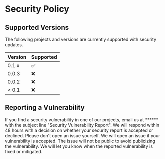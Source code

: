 # Security Policy

## Supported Versions

The following projects and versions are currently supported with security updates.

| Version | Supported          |
| ------- | ------------------ |
| 0.1.x   | :white_check_mark: |
| 0.0.3   | :x:                |
| 0.0.2   | :x:                | 
| < 0.1   | :x:                |

## Reporting a Vulnerability

If you find a security vulnerability in one of our projects, email us at ****** with the subject line "Security Vulnerability Report". We will respond within 48 hours with a decision on whether your security report is accepted or declined. Please don't open an issue yourself. We will open an issue if your vulnerability is accepted. The issue will not be public to avoid publicizing the vulnerability. We will let you know when the reported vulnerability is fixed or mitigated.
